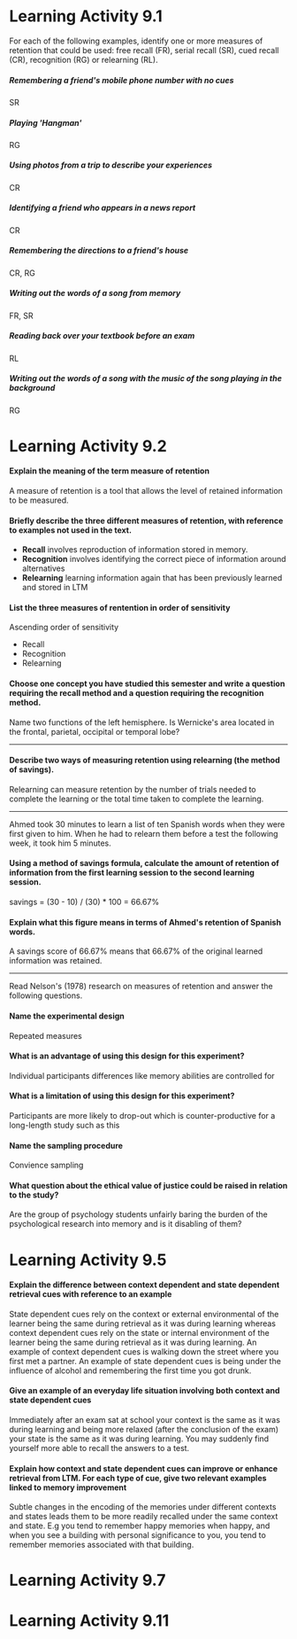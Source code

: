 # Learning Activity 9.1

For each of the following examples, identify one or more measures of retention that could be used: free recall (FR), serial recall (SR), cued recall (CR), recognition (RG) or relearning (RL).

##### Remembering a friend's mobile phone number with no cues

SR

##### Playing 'Hangman'

RG

##### Using photos from a trip to describe your experiences

CR

##### Identifying a friend who appears in a news report

CR

##### Remembering the directions to a friend's house

CR, RG

##### Writing out the words of a song from memory

FR, SR

##### Reading back over your textbook before an exam

RL

##### Writing out the words of a song with the music of the song playing in the background

RG

# Learning Activity 9.2

#### Explain the meaning of the term measure of retention

A measure of retention is a tool that allows the level of retained information to be measured.

#### Briefly describe the three different measures of retention, with reference to examples not used in the text.

- **Recall** involves reproduction of information stored in memory.
- **Recognition** involves identifying the correct piece of information around alternatives
- **Relearning** learning information again that has been previously learned and stored in LTM

#### List the three measures of rentention in order of sensitivity

Ascending order of sensitivity

- Recall
- Recognition
- Relearning

#### Choose one concept you have studied this semester and write a question requiring the recall method and a question requiring the recognition method.

Name two functions of the left hemisphere.
Is Wernicke's area located in the frontal, parietal, occipital or temporal lobe?

---

#### Describe two ways of measuring retention using relearning (the method of savings).

Relearning can measure retention by the number of trials needed to complete the learning or the total time taken to complete the learning.

---

Ahmed took 30 minutes to learn a list of ten Spanish words when they were first given to him. When he had to relearn them before a test the following week, it took him 5 minutes.

#### Using a method of savings formula, calculate the amount of retention of information from the first learning session to the second learning session.

savings = (30 - 10) / (30) * 100 = 66.67%

#### Explain what this figure means in terms of Ahmed's retention of Spanish words.

A savings score of 66.67% means that 66.67% of the original learned information was retained.

---

Read Nelson's (1978) research on measures of retention and answer the following questions.

#### Name the experimental design

Repeated measures

#### What is an advantage of using this design for this experiment?

Individual participants differences like memory abilities are controlled for

#### What is a limitation of using this design for this experiment?

Participants are more likely to drop-out which is counter-productive for a long-length study such as this

#### Name the sampling procedure

Convience sampling

#### What question about the ethical value of justice could be raised in relation to the study?

Are the group of psychology students unfairly baring the burden of the psychological research into memory and is it disabling of them?

# Learning Activity 9.5

#### Explain the difference between context dependent and state dependent retrieval cues with reference to an example

State dependent cues rely on the context or external environmental of the learner being the same during retrieval as it was during learning whereas context dependent cues rely on the state or internal environment of the learner being the same during retrieval as it was during learning. An example of context dependent cues is walking down the street where you first met a partner. An example of state dependent cues is being under the influence of alcohol and remembering the first time you got drunk.

#### Give an example of an everyday life situation involving both context and state dependent cues

Immediately after an exam sat at school your context is the same as it was during learning and being more relaxed (after the conclusion of the exam) your state is the same as it was during learning. You may suddenly find yourself more able to recall the answers to a test.

#### Explain how context and state dependent cues can improve or enhance retrieval from LTM. For each type of cue, give two relevant examples linked to memory improvement

Subtle changes in the encoding of the memories under different contexts and states leads them to be more readily recalled under the same context and state. E.g you tend to remember happy memories when happy, and when you see a building with personal significance to you, you tend to remember memories associated with that building.

# Learning Activity 9.7
# Learning Activity 9.11
